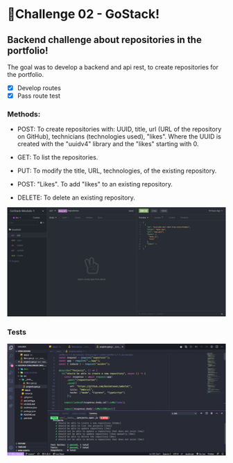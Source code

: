 # 🚀Challenge 02 - GoStack!

## Backend challenge about repositories in the portfolio!
The goal was to develop a backend and api rest, to create repositories for the portfolio.
- [X] Develop routes
- [X] Pass route test

### Methods:
- POST: To create repositories with: UUID, title, url (URL of the repository on GitHub), technicians (technologies used), "likes". Where the UUID is created with the "uuidv4" library and the "likes" starting with 0.

- GET: To list the repositories.

- PUT: To modify the title, URL, technologies, of the existing repository.

- POST: "Likes". To add "likes" to an existing repository.

- DELETE: To delete an existing repository.

![](https://github.com/jenifferazevedo/gostack-challenge02/blob/master/docs/get.JPG)


### Tests

![](https://github.com/jenifferazevedo/gostack-challenge02/blob/master/docs/test.JPG)
